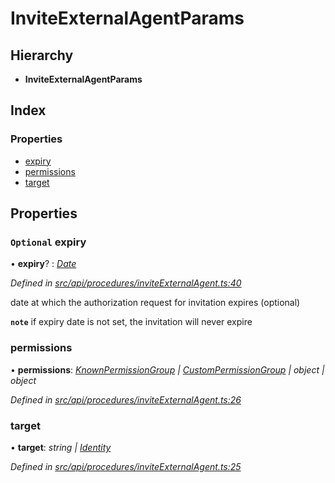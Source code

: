 # InviteExternalAgentParams

## Hierarchy

* **InviteExternalAgentParams**

## Index

### Properties

* [expiry](inviteexternalagentparams.md#optional-expiry)
* [permissions](inviteexternalagentparams.md#permissions)
* [target](inviteexternalagentparams.md#target)

## Properties

### `Optional` expiry

• **expiry**? : [_Date_](../enums/transactionargumenttype.md#date)

_Defined in_ [_src/api/procedures/inviteExternalAgent.ts:40_](https://github.com/PolymathNetwork/polymesh-sdk/blob/7362b318/src/api/procedures/inviteExternalAgent.ts#L40)

date at which the authorization request for invitation expires \(optional\)

**`note`** if expiry date is not set, the invitation will never expire

### permissions

• **permissions**: [_KnownPermissionGroup_](../classes/knownpermissiongroup.md) _\|_ [_CustomPermissionGroup_](../classes/custompermissiongroup.md) _\| object \| object_

_Defined in_ [_src/api/procedures/inviteExternalAgent.ts:26_](https://github.com/PolymathNetwork/polymesh-sdk/blob/7362b318/src/api/procedures/inviteExternalAgent.ts#L26)

### target

• **target**: _string \|_ [_Identity_](../classes/identity.md)

_Defined in_ [_src/api/procedures/inviteExternalAgent.ts:25_](https://github.com/PolymathNetwork/polymesh-sdk/blob/7362b318/src/api/procedures/inviteExternalAgent.ts#L25)

